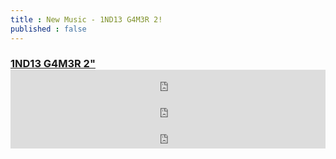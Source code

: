 ```yaml
---
title : New Music - 1ND13 G4M3R 2!
published : false
---
```

<h3><a href="https://samuraiowl.bandcamp.com/album/1nd13-g4m3r-2">1ND13 G4M3R 2"</a>
<iframe style="border: 0; width: 100%; height: 42px;" src="https://bandcamp.com/EmbeddedPlayer/album=2198893822/size=small/bgcol=333333/linkcol=0f91ff/artwork=none/track=2782993780/transparent=true/" seamless><a href="http://samuraiowl.bandcamp.com/album/1nd13-g4m3r-2">1ND13 G4M3R 2 by Samurai Owl</a></iframe>
<iframe style="border: 0; width: 100%; height: 42px;" src="https://bandcamp.com/EmbeddedPlayer/album=2198893822/size=small/bgcol=333333/linkcol=0f91ff/artwork=none/track=4062026041/transparent=true/" seamless><a href="http://samuraiowl.bandcamp.com/album/1nd13-g4m3r-2">1ND13 G4M3R 2 by Samurai Owl</a></iframe>
<iframe style="border: 0; width: 100%; height: 42px;" src="https://bandcamp.com/EmbeddedPlayer/album=2198893822/size=small/bgcol=333333/linkcol=0f91ff/artwork=none/track=3536603360/transparent=true/" seamless><a href="http://samuraiowl.bandcamp.com/album/1nd13-g4m3r-2">1ND13 G4M3R 2 by Samurai Owl</a></iframe>
